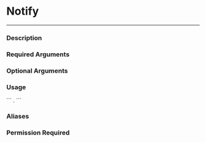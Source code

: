 # Notify
---
### Description

### Required Arguments

### Optional Arguments

### Usage
\`\`\`
.
\`\`\`
### Aliases

### Permission Required
